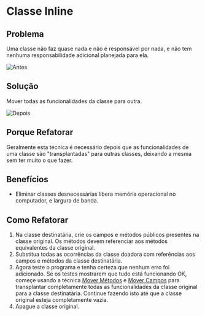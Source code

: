 # Classe Inline
## Problema
Uma classe não faz quase nada e não é responsável por nada, e não tem nenhuma responsabilidade adicional planejada para ela.

![Antes](https://sourcemaking.com/images/refactoring/Inline%20Class%20-%20Before.png)

## Solução
Mover todas as funcionalidades da classe para outra.

![Depois](https://sourcemaking.com/images/refactoring/Inline%20Class%20-%20After.png)

## Porque Refatorar
Geralmente esta técnica é necessário depois que as funcionalidades de uma classe são "transplantadas" para outras classes, deixando a mesma sem ter muito o que fazer.

## Benefícios
* Eliminar classes desnecessárias libera memória operacional no computador, e largura de banda.

## Como Refatorar
1. Na classe destinatária, crie os campos e métodos públicos presentes na classe original. Os métodos devem referenciar aos métodos equivalentes da classe original.
2. Substitua todas as ocorrências da classe doadora com referências aos campos e métodos da classe destinatária.
3. Agora teste o programa e tenha certeza que nenhum erro foi adicionado. Se os testes mostrarem que tudo está funcionando OK, começe usando a técnica [Mover Métodos](https://github.com/henryhamon/sourcemaking/blob/master/3_refactoring/2_refactoring_techniques/2_moving_features_between_objects/1_move_method.md) e [Mover Campos](https://github.com/henryhamon/sourcemaking/blob/master/3_refactoring/2_refactoring_techniques/2_moving_features_between_objects/2_move_field.md) para transplantar completamente todas as funcionalidades da classe original para a classe destinatária. Continue fazendo isto até que a classe original esteja completamente vazia.
4. Apague a classe original.